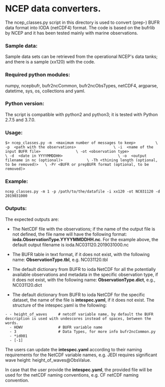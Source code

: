 # NCEP data converters.

The ncep_classes.py script in this directory is used to convert (prep-) BUFR data format into IODA (netCDF4) format. The code is based on the bufrlib by NCEP and it has been tested mainly with marine observations. 

### Sample data:

Sample data sets can be retrieved from the operational NCEP's data tanks; and there is a sample (xx120) with the code.

### Required python modules:

numpy, ncepbufr, bufr2ncCommon, bufr2ncObsTypes, netCDF4, argparse, datetime, sys, os, collections and yaml.

### Python version:
The script is compatible with python2 and python3; it is tested with Python 2.7.5 and 3.7.0.

### Usage:

`$> ncep_classes.py -m  <maximum number of messages to keep>         \
                    -p  <path with the observations>                 \
                    -i  <name of the input BUFR file>                \
                    -ot <observation type>                           \
                    -d  <date in YYYYMMDDHH>                         \
                    -o  <output filename in nc (optional)>           \
                    -Th <thining length (optional, to be removed)>   \
                    -Pr <BUFR or prepBUFR format (optional, to be removed)>`        

### Example:

`ncep_classes.py -m 1 -p /path/to/the/datafile -i xx120 -ot NC031120 -d 2019031000`

### Outputs:
The expected outputs are:


* The NetCDF file with the observations; if the name of the output file is not defined, the file name will have the following format: **ioda.ObservationType.YYYYMMDDHH.nc**. For the example above, the default output filename is ioda.NC031120.2019031000.nc

* The BUFR table in text format, if it does not exist, with the following name: **ObservationType.tbl**, e.g. NC031120.tbl
* The default dictionary from BUFR to ioda NetCDF for all the potentially available observations and metadata in the specific observation type, if it does not exist, with the following name: **ObservationType.dict**, e.g., NC031120.dict
* The default dictionary from BUFR to ioda NetCDF for the specific dataset, the name of the file is **intespec.yaml**, if it does not exist.
The structure of the intespec.yaml is the following:
```
- - height_of_waves     # netcdf variable name, by default the BUFR description is used with undescores instead of spaces, between the words.
  - HOWV                # BUFR variable name
  - 3                   # Data Types, for more info bufr2ncCommon.py
  - *id001
  - [-1]
```
The users can update the **intespec.yaml** according to their naming requirements for the NetCDF variable names, e.g. JEDI requires significant wave height: height_of_waves@ObsValue.

In case that the user provide the **intespec.yaml**, the provided file will be used for the netCDF naming conventions, e.g. CF netCDF naming convention.

